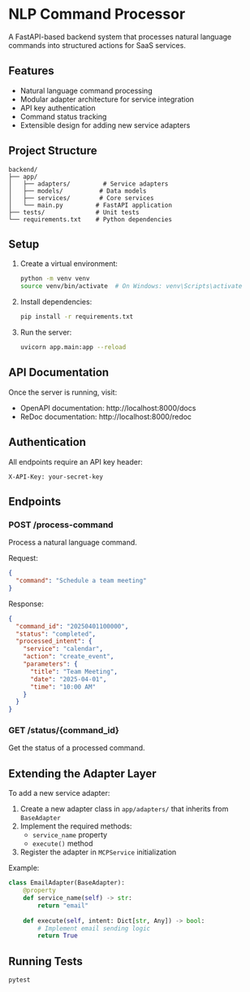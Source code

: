 # NLP Command Processor

A FastAPI-based backend system that processes natural language commands into structured actions for SaaS services.

## Features

- Natural language command processing
- Modular adapter architecture for service integration
- API key authentication
- Command status tracking
- Extensible design for adding new service adapters

## Project Structure

```
backend/
├── app/
│   ├── adapters/         # Service adapters
│   ├── models/          # Data models
│   ├── services/        # Core services
│   └── main.py         # FastAPI application
├── tests/              # Unit tests
└── requirements.txt    # Python dependencies
```

## Setup

1. Create a virtual environment:
   ```bash
   python -m venv venv
   source venv/bin/activate  # On Windows: venv\Scripts\activate
   ```

2. Install dependencies:
   ```bash
   pip install -r requirements.txt
   ```

3. Run the server:
   ```bash
   uvicorn app.main:app --reload
   ```

## API Documentation

Once the server is running, visit:
- OpenAPI documentation: http://localhost:8000/docs
- ReDoc documentation: http://localhost:8000/redoc

## Authentication

All endpoints require an API key header:
```
X-API-Key: your-secret-key
```

## Endpoints

### POST /process-command

Process a natural language command.

Request:
```json
{
  "command": "Schedule a team meeting"
}
```

Response:
```json
{
  "command_id": "20250401100000",
  "status": "completed",
  "processed_intent": {
    "service": "calendar",
    "action": "create_event",
    "parameters": {
      "title": "Team Meeting",
      "date": "2025-04-01",
      "time": "10:00 AM"
    }
  }
}
```

### GET /status/{command_id}

Get the status of a processed command.

## Extending the Adapter Layer

To add a new service adapter:

1. Create a new adapter class in `app/adapters/` that inherits from `BaseAdapter`
2. Implement the required methods:
   - `service_name` property
   - `execute()` method
3. Register the adapter in `MCPService` initialization

Example:
```python
class EmailAdapter(BaseAdapter):
    @property
    def service_name(self) -> str:
        return "email"
    
    def execute(self, intent: Dict[str, Any]) -> bool:
        # Implement email sending logic
        return True
```

## Running Tests

```bash
pytest
```